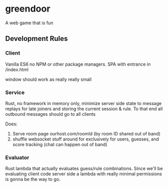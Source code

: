 # greendoor
A web game that is fun


## Development Rules

### Client

Vanilla ES6 no NPM or other package managers. SPA with entrance in /index.html

window should work as really really small

### Service

Rust, no framework in memory only, minimize server side state to message replays for late joiners and storing the current session & rule. To that end all outbound messages should go to all clients

Does:
1. Serve room page ourhost.com/roomId (by room ID shared out of band)
2. shuffle websocket stuff around for exclusively for users, guesses, and score tracking (chat can happen out of band)

### Evaluator

Rust lambda that actually evaluates guess/rule combinations. Since we'll be evaluating client code server side a lambda with really minimal permissions is gonna be the way to go.
